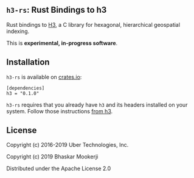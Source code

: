 ## `h3-rs`: Rust Bindings to h3

Rust bindings to [H3][h3_uber], a C library for hexagonal, hierarchical geospatial
indexing.

This is **experimental, in-progress software**.

## Installation

`h3-rs` is available on [crates.io]():

```
[dependencies]
h3 = "0.1.0"
```

`h3-rs` requires that you already have `h3` and its headers installed on your
system. Follow those instructions [from h3][h3_install].

## License

Copyright (c) 2016-2019 Uber Technologies, Inc.

Copyright (c) 2019 Bhaskar Mookerji

Distributed under the Apache License 2.0

[h3_uber]: https://uber.github.io/h3/#/
[h3_install]: https://github.com/uber/h3#installing
